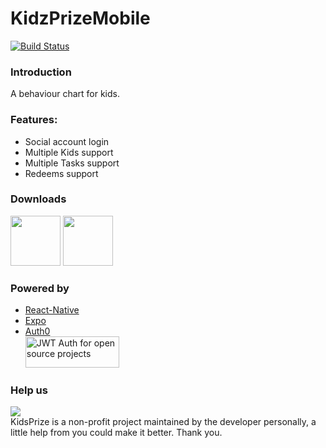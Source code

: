 # KidzPrizeMobile

[![Build Status](https://www.bitrise.io/app/ed6a01c33950676f/status.svg?token=7Zfluv1CUgNYQoM7zCA9rA&branch=master)](https://www.bitrise.io/app/ed6a01c33950676f)

### Introduction

A behaviour chart for kids.

### Features:
- Social account login
- Multiple Kids support
- Multiple Tasks support
- Redeems support

### Downloads

<a href="https://itunes.apple.com/us/app/kidsprize/id1217712722?ls=1&mt=8"><img src="https://image.ibb.co/mnWfNw/app_store_badge.png" height="80" /></a>
<a href="https://play.google.com/store/apps/details?id=com.kidsprize"><img src="https://image.ibb.co/mB3iaG/google_play_badge.png" height="80" /></a>

### Powered by

- [React-Native](https://facebook.github.io/react-native/)
- [Expo](https://expo.io/)
- [Auth0](https://auth0.com/)<br/>
<a width="150" height="50" href="https://auth0.com/?utm_source=oss&utm_medium=gp&utm_campaign=oss" target="_blank" alt="Single Sign On & Token Based Authentication - Auth0"><img width="150" height="50" alt="JWT Auth for open source projects" src="https://cdn.auth0.com/oss/badges/a0-badge-dark.png"/></a>

### Help us

[![](https://www.paypalobjects.com/en_AU/i/btn/btn_donateCC_LG.gif)](https://www.paypal.com/cgi-bin/webscr?cmd=_s-xclick&hosted_button_id=JDWWXN2S5776A)<br/>
KidsPrize is a non-profit project maintained by the developer personally, a little help from you could make it better. Thank you.
